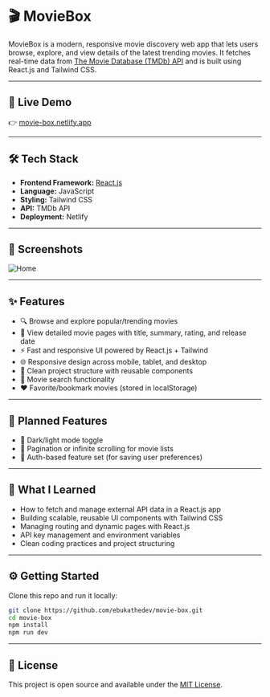 # 🎬 MovieBox

MovieBox is a modern, responsive movie discovery web app that lets users browse, explore, and view details of the latest trending movies. It fetches real-time data from [The Movie Database (TMDb) API](https://www.themoviedb.org/documentation/api) and is built using React.js and Tailwind CSS.


---

## 🚀 Live Demo

👉 [movie-box.netlify.app](https://ebukathedev-moviebox.netlify.app/) 

---

## 🛠️ Tech Stack

- **Frontend Framework:** [React.js](https://react.dev/)
- **Language:** JavaScript
- **Styling:** Tailwind CSS
- **API:** TMDb API
- **Deployment:** Netlify

---

## 📸 Screenshots
![Home](https://res.cloudinary.com/drtebxtdt/image/upload/v1695453751/my%20portfolio/projects/moviebox.png) 

---

## ✨ Features

- 🔍 Browse and explore popular/trending movies
- 📄 View detailed movie pages with title, summary, rating, and release date
- ⚡ Fast and responsive UI powered by React.js + Tailwind
- 🌐 Responsive design across mobile, tablet, and desktop
- 🧠 Clean project structure with reusable components
- 🔎 Movie search functionality
- ❤️ Favorite/bookmark movies (stored in localStorage)  
---

## 🧩 Planned Features
- 🌙 Dark/light mode toggle
- 🔄 Pagination or infinite scrolling for movie lists
- 🔐 Auth-based feature set (for saving user preferences)

---

## 🧠 What I Learned

- How to fetch and manage external API data in a React.js app
- Building scalable, reusable UI components with Tailwind CSS
- Managing routing and dynamic pages with React.js
- API key management and environment variables
- Clean coding practices and project structuring

---

## ⚙️ Getting Started

Clone this repo and run it locally:

```bash
git clone https://github.com/ebukathedev/movie-box.git
cd movie-box
npm install
npm run dev
```
--- 

## 🧾 License

This project is open source and available under the [MIT License](LICENSE).
